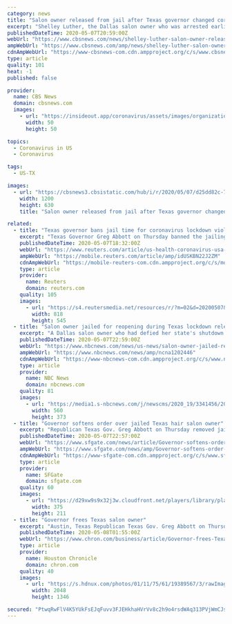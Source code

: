 ```yaml
---
category: news
title: "Salon owner released from jail after Texas governor changed coronavirus orders"
excerpt: "Shelley Luther, the Dallas salon owner who was arrested earlier this week for violating a stay-at-home order by reopening her business, was released from jail on Thursday. Texas Governor Greg Abbott modified his COVID-19 executive orders earlier in the day,"
publishedDateTime: 2020-05-07T20:59:00Z
webUrl: "https://www.cbsnews.com/news/shelley-luther-salon-owner-released-from-jail-texas-governor-greg-abbott-changes-coronavirus-orders/"
ampWebUrl: "https://www.cbsnews.com/amp/news/shelley-luther-salon-owner-released-from-jail-texas-governor-greg-abbott-changes-coronavirus-orders/"
cdnAmpWebUrl: "https://www-cbsnews-com.cdn.ampproject.org/c/s/www.cbsnews.com/amp/news/shelley-luther-salon-owner-released-from-jail-texas-governor-greg-abbott-changes-coronavirus-orders/"
type: article
quality: 101
heat: -1
published: false

provider:
  name: CBS News
  domain: cbsnews.com
  images:
    - url: "https://insideout.app/coronavirus/assets/images/organizations/cbsnews.com-50x50.jpg"
      width: 50
      height: 50

topics:
  - Coronavirus in US
  - Coronavirus

tags:
  - US-TX

images:
  - url: "https://cbsnews3.cbsistatic.com/hub/i/r/2020/05/07/d25dd82c-772c-44ba-865d-acc05d4b3988/thumbnail/1200x630g2/9f324a3de52d1a29f340126d955a70c0/ap-20128708740033.jpg"
    width: 1200
    height: 630
    title: "Salon owner released from jail after Texas governor changed coronavirus orders"

related:
  - title: "Texas governor bans jail time for coronavirus lockdown violations"
    excerpt: "Texas Governor Greg Abbott on Thursday banned the jailing of anybody in the state who defied his orders to shut businesses due to the coronavirus pandemic, a move that followed an outcry over the arrest and incarceration of a Dallas salon owner."
    publishedDateTime: 2020-05-07T18:32:00Z
    webUrl: "https://www.reuters.com/article/us-health-coronavirus-usa-texas-idUSKBN22J2ZM"
    ampWebUrl: "https://mobile.reuters.com/article/amp/idUSKBN22J2ZM"
    cdnAmpWebUrl: "https://mobile-reuters-com.cdn.ampproject.org/c/s/mobile.reuters.com/article/amp/idUSKBN22J2ZM"
    type: article
    provider:
      name: Reuters
      domain: reuters.com
    quality: 105
    images:
      - url: "https://s4.reutersmedia.net/resources/r/?m=02&d=20200507&t=2&i=1517847217&w=&fh=545px&fw=&ll=&pl=&sq=&r=LYNXMPEG461UW"
        width: 818
        height: 545
  - title: "Salon owner jailed for reopening during Texas lockdown released after governor intervenes"
    excerpt: "A Dallas salon owner who had defied her state's shutdown orders walked out of jail on Thursday after Texas Gov. Greg Abbott amended his executive order on coronavirus restrictions. Shelley Luther was sentenced to seven days behind bars Tuesday for disobeying coronavirus state orders,"
    publishedDateTime: 2020-05-07T22:59:00Z
    webUrl: "https://www.nbcnews.com/news/us-news/salon-owner-jailed-reopening-during-texas-lockdown-released-after-governor-n1202446"
    ampWebUrl: "https://www.nbcnews.com/news/amp/ncna1202446"
    cdnAmpWebUrl: "https://www-nbcnews-com.cdn.ampproject.org/c/s/www.nbcnews.com/news/amp/ncna1202446"
    type: article
    provider:
      name: NBC News
      domain: nbcnews.com
    quality: 81
    images:
      - url: "https://media1.s-nbcnews.com/j/newscms/2020_19/3341456/200507-shelley-luther-release-ac-644p_0ed8788c6b338c7ddaad4fa5547fdecc.fit-560w.jpg"
        width: 560
        height: 373
  - title: "Governor softens order over jailed Texas hair salon owner"
    excerpt: "Republican Texas Gov. Greg Abbott on Thursday removed jail as a punishment for violating his coronavirus restrictions following outcry by conservatives over a Dallas salon owner who was jailed for refusing to keep her business closed."
    publishedDateTime: 2020-05-07T22:57:00Z
    webUrl: "https://www.sfgate.com/news/article/Governor-softens-order-over-jailed-Texas-hair-15253674.php"
    ampWebUrl: "https://www.sfgate.com/news/amp/Governor-softens-order-over-jailed-Texas-hair-15253674.php"
    cdnAmpWebUrl: "https://www-sfgate-com.cdn.ampproject.org/c/s/www.sfgate.com/news/amp/Governor-softens-order-over-jailed-Texas-hair-15253674.php"
    type: article
    provider:
      name: SFGate
      domain: sfgate.com
    quality: 60
    images:
      - url: "https://d29xw9s9x32j3w.cloudfront.net/players/library/placeholder.png"
        width: 375
        height: 211
  - title: "Governor frees Texas salon owner"
    excerpt: "Austin, Texas Republican Texas Gov. Greg Abbott on Thursday removed jail as a punishment for violating his coronavirus restrictions following outcry by conservatives over a Dallas salon owner who was jailed for refusing to keep her business closed."
    publishedDateTime: 2020-05-08T01:55:00Z
    webUrl: "https://www.chron.com/business/article/Governor-frees-Texas-salon-owner-15255529.php"
    type: article
    provider:
      name: Houston Chronicle
      domain: chron.com
    quality: 40
    images:
      - url: "https://s.hdnux.com/photos/01/11/75/61/19389567/3/rawImage.jpg"
        width: 2048
        height: 1346

secured: "PtwqRwFlV4K5YUkFsEJqFuvv3FJEHkhaHVrVv8c2h9o4rsdWAq313PVjWmCJsGl54e2nISCaqz7ELSMNpG0FDrRlaV0KDidDJFEUKJ6VV9iyqRvo47l3+XeKdUgM9gjRLmeZNTiVDTJz7WDXi1StaL4rbWCGMNKHDD4ICu/ppqgpTqm3J7Q0YCpS6uH/Ma83+gzqgpo2ZzIBibj9XcDzWBN68KZ2wmJvEFmpyNU4OR98mY+QxhCKMGhPFU0LmlIIfaMc6RiDyUY4l6BnmDHcc9KE2wXeW7iJNTU5fv0s3/Yvo9kLpPysTARu79cA6I/XhVAAZxRll9npDQYV0GhcVEkYn1kYQgacSq3Pe/L2nDQ3BoHrvLLd3rX+S5UDnfS0sLanpPVfR3333EyCUdoCD8T1OKGEus1aaFXcY9Vh3zSY3rWTukHkw3L2ySx/BpUrIB8zUSchy5vlLj5+16d+8MkVzSQ8IvCsq/W9Onv6Rzg=;jH5B9OtKXAYQwQCK9CZRbA=="
---
```


